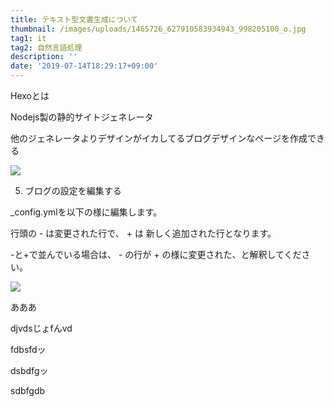 ```yaml
---
title: テキスト型文書生成について
thumbnail: /images/uploads/1465726_627910583934943_998205100_o.jpg
tag1: it
tag2: 自然言語処理
description: ''
date: '2019-07-14T18:29:17+09:00'
---
```

Hexoとは

Nodejs製の静的サイトジェネレータ

他のジェネレータよりデザインがイカしてるブログデザインなページを作成できる

![](/images/uploads/スクリーンショット-2019-01-26-15.29.22.png)

5. ブログの設定を編集する

_config.ymlを以下の様に編集します。

行頭の - は変更された行で、 + は 新しく追加された行となります。

\-と+で並んでいる場合は、 - の行が + の様に変更された、と解釈してください。

![](/images/uploads/1465726_627910583934943_998205100_o.jpg)

あああ



djvdsじょfんvd







fdbsfdッ







dsbdfgッ





sdbfgdb
